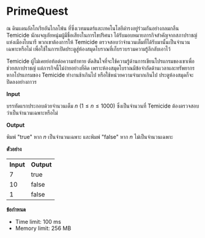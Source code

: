 
# PrimeQuest

ณ ดินแดนอัลโกเรียอันไกลโพ้น ที่ซึ่งเวทมนตร์และเทคโนโลยีดำรงอยู่ร่วมกันอย่างกลมกลืน Temicide นักผจญภัยหนุ่มผู้มีชื่อเสียงในการไขปริศนา ได้รับมอบหมายภารกิจสำคัญจากสภาปราชญ์แห่งเมืองไบนารี พวกเขาต้องการให้ Temicide ตรวจสอบว่าจำนวนเต็มที่ได้รับมานั้นเป็นจำนวนเฉพาะหรือไม่ เพื่อใช้ในการเปิดประตูสู่ห้องสมุดโบราณที่เก็บรวบรวมความรู้ลึกลับเอาไว้

Temicide ผู้ไม่เคยย่อท้อต่อความท้าทาย ตัดสินใจที่จะใช้ความรู้ด้านการเขียนโปรแกรมของเขาเพื่อช่วยสภาปราชญ์ แต่ภารกิจนี้ไม่ง่ายอย่างที่คิด เพราะห้องสมุดโบราณมีข้อจำกัดด้านเวลาและทรัพยากร หากโปรแกรมของ Temicide ทำงานช้าเกินไป หรือใช้หน่วยความจำมากเกินไป ประตูห้องสมุดก็จะปิดลงอย่างถาวร

**Input**

บรรทัดแรกประกอบด้วยจำนวนเต็ม $n$ ($1 \le n \le 1000$) ซึ่งเป็นจำนวนที่ Temicide ต้องตรวจสอบว่าเป็นจำนวนเฉพาะหรือไม่

**Output**

พิมพ์ "true" หาก $n$ เป็นจำนวนเฉพาะ และพิมพ์ "false" หาก $n$ ไม่เป็นจำนวนเฉพาะ

**ตัวอย่าง**

<table>
    <tr>
        <th>Input</th>
        <th>Output</th>
    </tr>
    <tr>
        <td>7</td>
        <td>true</td>
    </tr>
    <tr>
        <td>10</td>
        <td>false</td>
    </tr>
    <tr>
        <td>1</td>
        <td>false</td>
    </tr>
</table>

**ข้อกำหนด**

*   Time limit: 100 ms
*   Memory limit: 256 MB
